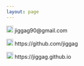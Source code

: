 ```yaml
---
layout: page
---
```

<div class="profile">
  <div class="contact">
    <p><img src="/img/envelope.png" width="18" alt="이메일" /> jiggag90@gmail.com</p>
    <p><img src="/img/github.png" width="18" alt="깃허브" /> https://github.com/jiggag</p>
    <p><img src="/img/blog.png" width="18" alt="블로그" /> https://jiggag.github.io</p>
  </div>
</div>
